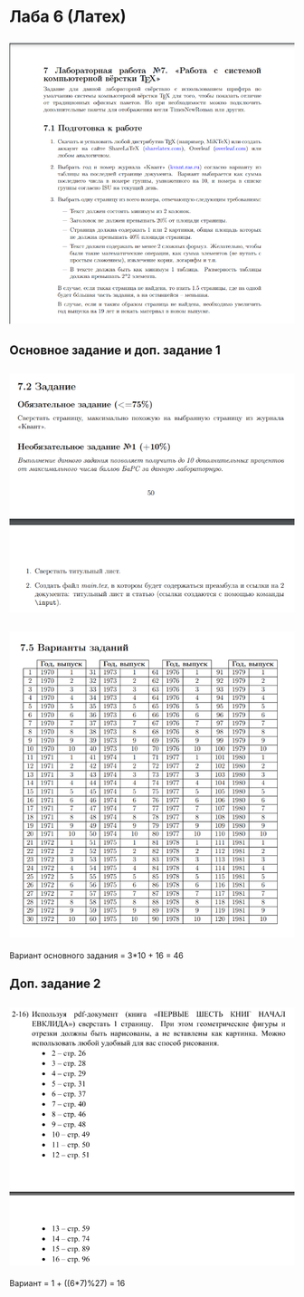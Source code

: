 # Лаба 6 (Латех)

![desc](https://github.com/bilyardvmetro/ITMO-System-Application-Software/blob/main/Informatics/Labs/Lab6/readmePics/Description.png)
---

## Основное задание и доп. задание 1
![mainfaddtskpic](https://github.com/bilyardvmetro/ITMO-System-Application-Software/blob/main/Informatics/Labs/Lab6/readmePics/MainPlusFirstAdditionalTasks.png)
---
![vars](https://github.com/bilyardvmetro/ITMO-System-Application-Software/blob/main/Informatics/Labs/Lab6/readmePics/Variants.png)
---
Вариант основного задания = 3*10 + 16 = 46


## Доп. задание 2
![saddtskpic](https://github.com/bilyardvmetro/ITMO-System-Application-Software/blob/main/Informatics/Labs/Lab6/readmePics/SecondAdditionalTask.png)
---
Вариант = 1 + ((6*7)%27) = 16